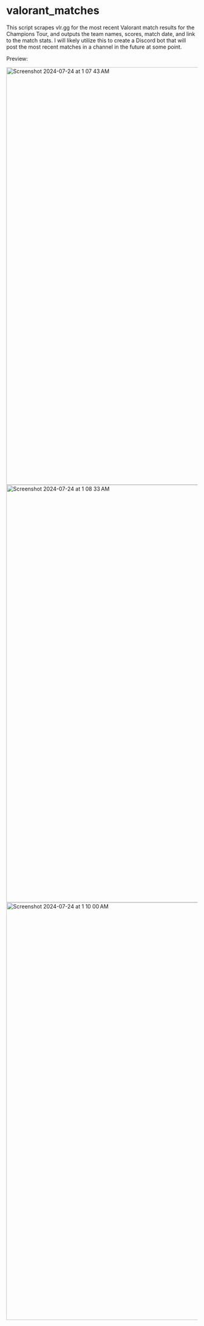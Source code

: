 # valorant_matches
 This script scrapes vlr.gg for the most recent Valorant match results for the Champions Tour, and outputs the team names, scores, match date, and link to the match stats.
 I will likely utilize this to create a Discord bot that will post the most recent matches in a channel in the future at some point.

Preview:

<img width="1098" alt="Screenshot 2024-07-24 at 1 07 43 AM" src="https://github.com/user-attachments/assets/920e7583-aba5-4cdb-854b-3c579df0c703">
<img width="1098" alt="Screenshot 2024-07-24 at 1 08 33 AM" src="https://github.com/user-attachments/assets/b8b6fc88-87d9-437e-86b2-ad5903bd04a8">
<img width="1098" alt="Screenshot 2024-07-24 at 1 10 00 AM" src="https://github.com/user-attachments/assets/6f65e9cb-9f46-442b-970c-055d4dcb0142">
